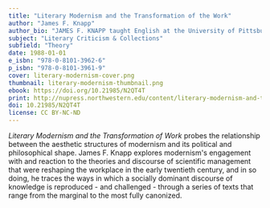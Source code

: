 ```yaml
---
title: "Literary Modernism and the Transformation of the Work"
author: "James F. Knapp"
author_bio: "JAMES F. KNAPP taught English at the University of Pittsburgh from 1966 to 2017. He areas of specialization were literary and cultural history, Anglo-Irish literature, and Modernism in literature and the visual arts."
subject: "Literary Criticism & Collections"
subfield: "Theory"
date: 1988-01-01
e_isbn: "978-0-8101-3962-6"
p_isbn: "978-0-8101-3961-9"
cover: literary-modernism-cover.png
thumbnail: literary-modernism-thumbnail.png
ebook: https://doi.org/10.21985/N2QT4T
print: http://nupress.northwestern.edu/content/literary-modernism-and-transformation-work-1
doi: 10.21985/N2QT4T
license: CC BY-NC-ND
---
```

_Literary Modernism and the Transformation of Work_ probes the relationship between the aesthetic structures of modernism and its political and philosophical shape. James F. Knapp explores modernism's engagement with and reaction to the theories and discourse of scientific management that were reshaping the workplace in the early twentieth century, and in so doing, he traces the ways in which a socially dominant discourse of knowledge is reproduced - and challenged - through a series of texts that range from the marginal to the most fully canonized.
